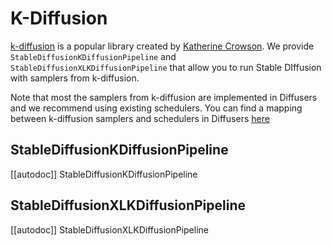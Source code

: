 <!--Copyright 2024 The HuggingFace Team. All rights reserved.

Licensed under the Apache License, Version 2.0 (the "License"); you may not use this file except in compliance with
the License. You may obtain a copy of the License at

http://www.apache.org/licenses/LICENSE-2.0

Unless required by applicable law or agreed to in writing, software distributed under the License is distributed on
an "AS IS" BASIS, WITHOUT WARRANTIES OR CONDITIONS OF ANY KIND, either express or implied. See the License for the
specific language governing permissions and limitations under the License.
-->

# K-Diffusion

[k-diffusion](https://github.com/crowsonkb/k-diffusion) is a popular library created by [Katherine Crowson](https://github.com/crowsonkb/). We provide `StableDiffusionKDiffusionPipeline` and `StableDiffusionXLKDiffusionPipeline` that allow you to run Stable DIffusion with samplers from k-diffusion. 

Note that most the samplers from k-diffusion are implemented in Diffusers and we recommend using existing schedulers. You can find a mapping between k-diffusion samplers and schedulers in Diffusers [here](https://huggingface.co/docs/diffusers/api/schedulers/overview)


## StableDiffusionKDiffusionPipeline

[[autodoc]] StableDiffusionKDiffusionPipeline


## StableDiffusionXLKDiffusionPipeline

[[autodoc]] StableDiffusionXLKDiffusionPipeline